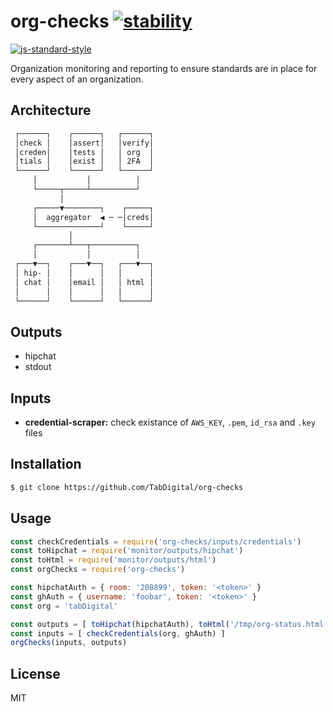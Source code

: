 # org-checks [![stability][0]][1]
[![js-standard-style][10]][11]

Organization monitoring and reporting to ensure standards are in place for
every aspect of an organization.

## Architecture
```txt
 ┌──────┐    ┌──────┐   ┌──────┐
 │check │    │assert│   │verify│
 │creden│    │tests │   │ org  │
 │tials │    │exist │   │ 2FA  │
 └──────┘    └──────┘   └──────┘
     │           │          │
     └─────┬─────┴──────────┘
           │
     ┌─────▼────────┐    ┌─────┐
     │  aggregator  ◀ ─ ─│creds│
     └──────────────┘    └─────┘
             │
     ┌───────┴───┬──────────┐
     │           │          │
 ┌───▼──┐    ┌───▼──┐   ┌───▼──┐
 │ hip- │    │      │   │      │
 │ chat │    │email │   │ html │
 │      │    │      │   │      │
 └──────┘    └──────┘   └──────┘
```

## Outputs
- hipchat
- stdout

## Inputs
- __credential-scraper:__ check existance of `AWS_KEY`, `.pem`, `id_rsa` and
  `.key` files

## Installation
```sh
$ git clone https://github.com/TabDigital/org-checks
```

## Usage
```js
const checkCredentials = require('org-checks/inputs/credentials')
const toHipchat = require('monitor/outputs/hipchat')
const toHtml = require('monitor/outputs/html')
const orgChecks = require('org-checks')

const hipchatAuth = { room: '208899', token: '<token>' }
const ghAuth = { username: 'foobar', token: '<token>' }
const org = 'tabDigital'

const outputs = [ toHipchat(hipchatAuth), toHtml('/tmp/org-status.html') ]
const inputs = [ checkCredentials(org, ghAuth) ]
orgChecks(inputs, outputs)
```

## License
MIT

[0]: https://img.shields.io/badge/stability-experimental-orange.svg?style=flat-square
[1]: https://nodejs.org/api/documentation.html#documentation_stability_index
[2]: https://img.shields.io/npm/v/org-checks.svg?style=flat-square
[3]: https://npmjs.org/package/org-checks
[4]: https://img.shields.io/travis/TabDigital/org-checks/master.svg?style=flat-square
[5]: https://travis-ci.org/TabDigital/org-checks
[6]: https://img.shields.io/codecov/c/github/TabDigital/org-checks/master.svg?style=flat-square
[7]: https://codecov.io/github/TabDigital/org-checks
[8]: http://img.shields.io/npm/dm/org-checks.svg?style=flat-square
[9]: https://npmjs.org/package/org-checks
[10]: https://img.shields.io/badge/code%20style-standard-brightgreen.svg?style=flat-square
[11]: https://github.com/feross/standard
